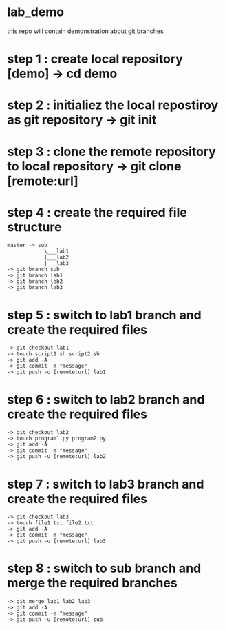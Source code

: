 # lab_demo
this repo will contain demonstration about git branches

# step 1 : create local repository [demo] -> cd demo
# step 2 : initialiez the local repostiroy as git repository -> git init
# step 3 : clone the remote repository to local repository -> git clone [remote:url]
# step 4 : create the required file structure 
    master -> sub
                \___lab1
                |___lab2
                |___lab3
    -> git branch sub
    -> git branch lab1
    -> git branch lab2
    -> git branch lab3

# step 5 : switch to lab1 branch and create the required files
    -> git checkout lab1
    -> touch script1.sh script2.sh
    -> git add -A
    -> git commit -m "message"
    -> git push -u [remote:url] lab1
# step 6 : switch to lab2 branch and create the required files
    -> git checkout lab2
    -> touch program1.py program2.py
    -> git add -A
    -> git commit -m "message"
    -> git push -u [remote:url] lab2
# step 7 : switch to lab3 branch and create the required files
    -> git checkout lab3
    -> touch file1.txt file2.txt
    -> git add -A
    -> git commit -m "message"
    -> git push -u [remote:url] lab3
# step 8 : switch to sub branch and merge the required branches
    -> git merge lab1 lab2 lab3
    -> git add -A
    -> git commit -m "message"
    -> git push -u [remote:url] sub
